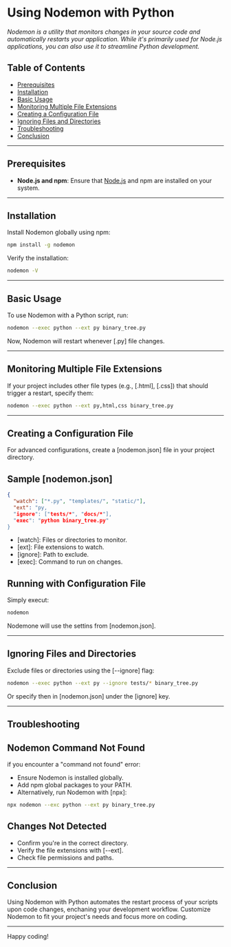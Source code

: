 # Using Nodemon with Python

_Nodemon is a utility that monitors changes in your source code and automatically restarts your application. While it's primarily used for Node.js applications, you can also use it to streamline Python development._

## Table of Contents

- [Prerequisites](#prerequisites)
- [Installation](#installation)
- [Basic Usage](#basic-usage)
- [Monitoring Multiple File Extensions](#monitoring-multiple-file-extensions)
- [Creating a Configuration File](#creating-a-configuration-file)
- [Ignoring Files and Directories](#ignoring-files-and-directories)
- [Troubleshooting](#troubleshooting)
- [Conclusion](#conclusion)

---

## Prerequisites

- **Node.js and npm**: Ensure that [Node.js](https://nodejs.org/) and npm are installed on your system.

---

## Installation

Install Nodemon globally using npm:

```bash
npm install -g nodemon

```

Verify the installation:

```bash
nodemon -V
```

---

## Basic Usage

To use Nodemon with a Python script, run:

```bash
nodemon --exec python --ext py binary_tree.py
```

Now, Nodemon will restart whenever [.py] file changes.

---

## Monitoring Multiple File Extensions

If your project includes other file types (e.g., [.html], [.css]) that should trigger a restart, specify them:

```bash
nodemon --exec python --ext py,html,css binary_tree.py
```

---

## Creating a Configuration File

For advanced configurations, create a [nodemon.json] file in your project directory.

## Sample [nodemon.json]

```json
{
  "watch": ["*.py", "templates/", "static/"],
  "ext": "py,
  "ignore": ["tests/*", "docs/*"],
  "exec": "python binary_tree.py"
}
```

- [watch]: Files or directories to monitor.
- [ext]: File extensions to watch.
- [ignore]: Path to exclude.
- [exec]: Command to run on changes.

## Running with Configuration File

Simply execut:

```bash
nodemon
```

Nodemone will use the settins from [nodemon.json].

---

## Ignoring Files and Directories

Exclude files or directories using the [--ignore] flag:

```bash
nodemon --exec python --ext py --ignore tests/* binary_tree.py
```

Or specify then in [nodemon.json] under the [ignore] key.

---

## Troubleshooting

## Nodemon Command Not Found

if you encounter a "command not found" error:

- Ensure Nodemon is installed globally.
- Add npm global packages to your PATH.
- Alternatively, run Nodemon with [npx]:

```bash
npx nodemon --exc python --ext py binary_tree.py
```

## Changes Not Detected

- Confirm you're in the correct directory.
- Verify the file extensions with [--ext].
- Check file permissions and paths.

---

## Conclusion

Using Nodemon with Python automates the restart process of your scripts upon code changes, enchaning your development workflow.
Customize Nodemon to fit your project's needs and focus more on coding.

---

Happy coding!
